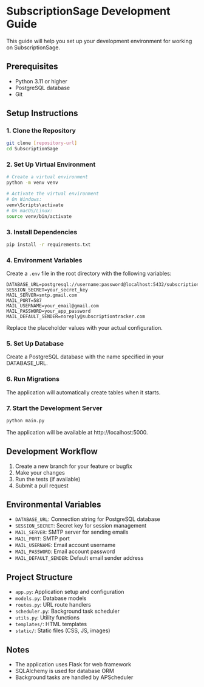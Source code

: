 # SubscriptionSage Development Guide

This guide will help you set up your development environment for working on SubscriptionSage.

## Prerequisites

- Python 3.11 or higher
- PostgreSQL database
- Git

## Setup Instructions

### 1. Clone the Repository

```bash
git clone [repository-url]
cd SubscriptionSage
```

### 2. Set Up Virtual Environment

```bash
# Create a virtual environment
python -m venv venv

# Activate the virtual environment
# On Windows:
venv\Scripts\activate
# On macOS/Linux:
source venv/bin/activate
```

### 3. Install Dependencies

```bash
pip install -r requirements.txt
```

### 4. Environment Variables

Create a `.env` file in the root directory with the following variables:

```
DATABASE_URL=postgresql://username:password@localhost:5432/subscription_sage
SESSION_SECRET=your_secret_key
MAIL_SERVER=smtp.gmail.com
MAIL_PORT=587
MAIL_USERNAME=your_email@gmail.com
MAIL_PASSWORD=your_app_password
MAIL_DEFAULT_SENDER=noreply@subscriptiontracker.com
```

Replace the placeholder values with your actual configuration.

### 5. Set Up Database

Create a PostgreSQL database with the name specified in your DATABASE_URL.

### 6. Run Migrations

The application will automatically create tables when it starts.

### 7. Start the Development Server

```bash
python main.py
```

The application will be available at http://localhost:5000.

## Development Workflow

1. Create a new branch for your feature or bugfix
2. Make your changes
3. Run the tests (if available)
4. Submit a pull request

## Environmental Variables

- `DATABASE_URL`: Connection string for PostgreSQL database
- `SESSION_SECRET`: Secret key for session management
- `MAIL_SERVER`: SMTP server for sending emails
- `MAIL_PORT`: SMTP port
- `MAIL_USERNAME`: Email account username
- `MAIL_PASSWORD`: Email account password
- `MAIL_DEFAULT_SENDER`: Default email sender address

## Project Structure

- `app.py`: Application setup and configuration
- `models.py`: Database models
- `routes.py`: URL route handlers
- `scheduler.py`: Background task scheduler
- `utils.py`: Utility functions
- `templates/`: HTML templates
- `static/`: Static files (CSS, JS, images)

## Notes

- The application uses Flask for web framework
- SQLAlchemy is used for database ORM
- Background tasks are handled by APScheduler
